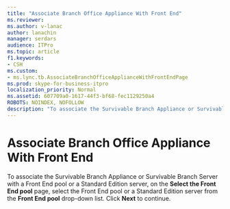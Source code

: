 ```yaml
---
title: "Associate Branch Office Appliance With Front End"
ms.reviewer: 
ms.author: v-lanac
author: lanachin
manager: serdars
audience: ITPro
ms.topic: article
f1.keywords:
- CSH
ms.custom:
- ms.lync.tb.AssociateBranchOfficeApplianceWithFrontEndPage
ms.prod: skype-for-business-itpro
localization_priority: Normal
ms.assetid: 607709a0-1617-44f3-bf68-fec1129250a4
ROBOTS: NOINDEX, NOFOLLOW
description: "To associate the Survivable Branch Appliance or Survivable Branch Server with a Front End pool or a Standard Edition server, on the Select the Front End pool page, select the Front End pool or a Standard Edition server from the Front End pool drop-down list. Click Next to continue."
---
```


# Associate Branch Office Appliance With Front End
 
To associate the Survivable Branch Appliance or Survivable Branch Server with a Front End pool or a Standard Edition server, on the **Select the Front End pool** page, select the Front End pool or a Standard Edition server from the **Front End pool** drop-down list. Click **Next** to continue.
  

